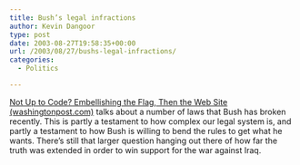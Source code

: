 ```yaml
---
title: Bush’s legal infractions
author: Kevin Dangoor
type: post
date: 2003-08-27T19:58:35+00:00
url: /2003/08/27/bushs-legal-infractions/
categories:
  - Politics

---
```

[Not Up to Code? Embellishing the Flag, Then the Web Site (washingtonpost.com)][1] talks about a number of laws that Bush has broken recently. This is partly a testament to how complex our legal system is, and partly a testament to how Bush is willing to bend the rules to get what he wants. There&#8217;s still that larger question hanging out there of how far the truth was extended in order to win support for the war against Iraq.

 [1]: http://www.washingtonpost.com/wp-dyn/articles/A44591-2003Aug25.html "Not Up to Code? Embellishing the Flag, Then the Web Site (washingtonpost.com)"